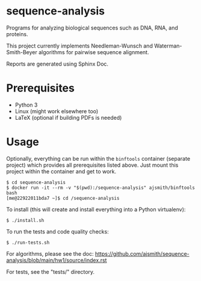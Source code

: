 # sequence-analysis

Programs for analyzing biological sequences such as DNA, RNA, and
proteins.

This project currently implements Needleman-Wunsch and
Waterman-Smith-Beyer algorithms for pairwise sequence alignment.

Reports are generated using Sphinx Doc.


# Prerequisites

- Python 3
- Linux (might work elsewhere too)
- LaTeX (optional if building PDFs is needed)


# Usage

Optionally, everything can be run within the `binftools` container
(separate project) which provides all prerequisites listed above. Just
mount this project within the container and get to work.

```shell
$ cd sequence-analysis
$ docker run -it --rm -v "$(pwd):/sequence-analysis" ajsmith/binftools bash
[me@22922011bda7 ~]$ cd /sequence-analysis
```


To install (this will create and install everything into a Python
virtualenv):

```shell
$ ./install.sh
```

To run the tests and code quality checks:

```shell
$ ./run-tests.sh
```

For algorithms, please see the doc:
https://github.com/ajsmith/sequence-analysis/blob/main/hw1/source/index.rst

For tests, see the "tests/" directory.

